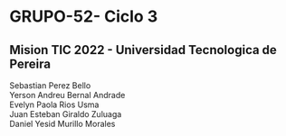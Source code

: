 # GRUPO-52- Ciclo 3
## Mision TIC 2022 - Universidad Tecnologica de Pereira
Sebastian Perez Bello  
Yerson Andreu Bernal Andrade  
Evelyn Paola Rios Usma  
Juan Esteban Giraldo Zuluaga  
Daniel Yesid Murillo Morales
